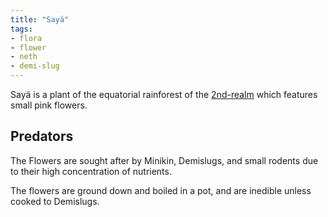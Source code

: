 ```yaml
---
title: "Sayä"
tags:
- flora
- flower
- neth
- demi-slug
---
```

Sayä is a plant of the equatorial rainforest of the [2nd-realm](private/Z%20content.old/locations/2nd-realm/2nd-realm.md) which features small pink flowers.

## Predators
The Flowers are sought after by Minikin, Demislugs, and small rodents due to their high concentration of nutrients.

The flowers are ground down and boiled in a pot, and are inedible unless cooked to Demislugs.